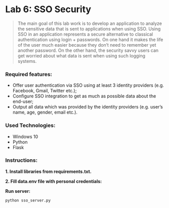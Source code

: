 # Lab 6: SSO Security

>The main goal of this lab work is to develop an application to 
analyze the sensitive data that is sent to applications when using SSO.
Using SSO in an application represents a secure alternative to classical authentication using
login + passwords. On one hand it makes the life of the user much easier because they don’t need
to remember yet another password. On the other hand, the security savvy users can get worried
about what data is sent when using such logging systems. 

### Required features:

- Offer user authentication via SSO using at least 3 identity providers (e.g. Facebook,
Gmail, Twitter etc.);
- Configure SSO integration to get as much as possible data about the end-user;
- Output all data which was provided by the identity providers (e.g. user’s name, age,
gender, email etc.).

### Used Technologies:

- Windows 10 
- Python
- Flask

### Instructions:
**1. Install libraries from requirements.txt.**

**2. Fill data.env file with personal credentials:**

**Run server:**
```
python sso_server.py
```
